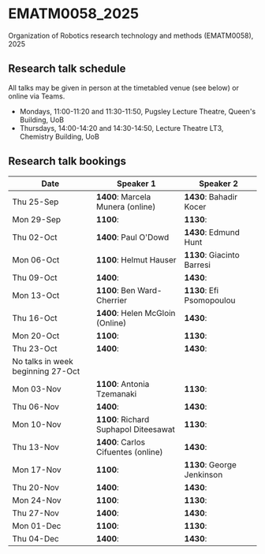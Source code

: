 # EMATM0058_2025
Organization of Robotics research technology and methods (EMATM0058), 2025

## Research talk schedule

All talks may be given in person at the timetabled venue (see below) or online via Teams.

- Mondays, 11:00-11:20 and 11:30-11:50, Pugsley Lecture Theatre, Queen's Building, UoB
- Thursdays, 14:00-14:20 and 14:30-14:50, Lecture Theatre LT3, Chemistry Building, UoB

## Research talk bookings

| Date | Speaker 1 | Speaker 2 |
| --- | --- | --- |
| Thu 25-Sep | **1400**: Marcela Munera (online)  | **1430**: Bahadir Kocer |
| Mon 29-Sep | **1100**:  | **1130**:  |
| Thu 02-Oct | **1400**: Paul O'Dowd  |**1430**: Edmund Hunt |
| Mon 06-Oct | **1100**: Helmut Hauser  |**1130**: Giacinto Barresi|
| Thu 09-Oct | **1400**:   |**1430**: |
| Mon	13-Oct | **1100**: Ben Ward-Cherrier   |**1130**: Efi Psomopoulou|
| Thu 16-Oct | **1400**: Helen McGloin (Online)  |**1430**: |
| Mon	20-Oct | **1100**:   |**1130**: |
| Thu 23-Oct | **1400**:   |**1430**: |
| No talks in week beginning 27-Oct	
| Mon	03-Nov | **1100**: Antonia Tzemanaki  |**1130**:|
| Thu 06-Nov | **1400**:   |**1430**: |
| Mon	10-Nov | **1100**: Richard Suphapol Diteesawat  |**1130**: |
| Thu 13-Nov | **1400**: Carlos Cifuentes (online) |**1430**: |
| Mon	17-Nov | **1100**:   |**1130**: George Jenkinson|
| Thu 20-Nov | **1400**:   |**1430**: |
| Mon	24-Nov | **1100**:   |**1130**: |
| Thu 27-Nov | **1400**:   |**1430**: |
| Mon	01-Dec | **1100**:   |**1130**: |
| Thu 04-Dec | **1400**:   |**1430**: |

